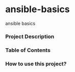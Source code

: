 # ansible-basics
ansible basics
### Project Description

### Table of Contents

###  How to use this project?
